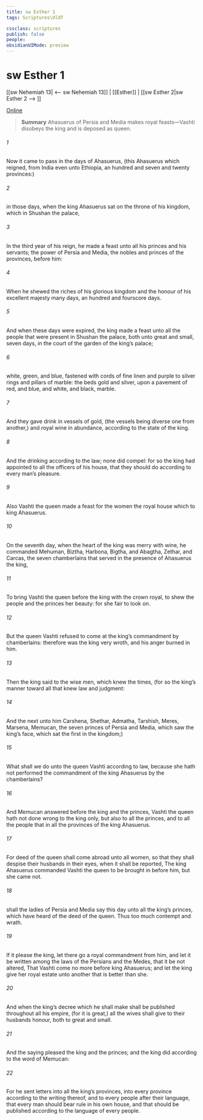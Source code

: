 ```yaml
---
title: sw Esther 1
tags: Scriptures\OldT

cssclass: scriptures
publish: false
people:
obsidianUIMode: preview
---
```


# sw Esther 1
[[sw Nehemiah 13| <-- sw Nehemiah 13]] | [[Esther]] | [[sw Esther 2|sw Esther 2 --> ]]

[Online](https://churchofjesuschrist.org/study/scriptures/ot/esth/1?lang=eng)

> __Summary__
Ahasuerus of Persia and Media makes royal feasts—Vashti disobeys the king and is deposed as queen.

###### 1 
Now it came to pass in the days of Ahasuerus, (this  Ahasuerus which reigned, from India even unto Ethiopia,  an hundred and seven and twenty provinces:)

###### 2 
 in those days, when the king Ahasuerus sat on the throne of his kingdom, which  in Shushan the palace,

###### 3 
In the third year of his reign, he made a feast unto all his princes and his servants; the power of Persia and Media, the nobles and princes of the provinces,  before him:

###### 4 
When he shewed the riches of his glorious kingdom and the honour of his excellent majesty many days,  an hundred and fourscore days.

###### 5 
And when these days were expired, the king made a feast unto all the people that were present in Shushan the palace, both unto great and small, seven days, in the court of the garden of the king’s palace;

###### 6 
 white, green, and blue,  fastened with cords of fine linen and purple to silver rings and pillars of marble: the beds  gold and silver, upon a pavement of red, and blue, and white, and black, marble.

###### 7 
And they gave  drink in vessels of gold, (the vessels being diverse one from another,) and royal wine in abundance, according to the state of the king.

###### 8 
And the drinking  according to the law; none did compel: for so the king had appointed to all the officers of his house, that they should do according to every man’s pleasure.

###### 9 
Also Vashti the queen made a feast for the women  the royal house which  to king Ahasuerus.

###### 10 
On the seventh day, when the heart of the king was merry with wine, he commanded Mehuman, Biztha, Harbona, Bigtha, and Abagtha, Zethar, and Carcas, the seven chamberlains that served in the presence of Ahasuerus the king,

###### 11 
To bring Vashti the queen before the king with the crown royal, to shew the people and the princes her beauty: for she  fair to look on.

###### 12 
But the queen Vashti refused to come at the king’s commandment by  chamberlains: therefore was the king very wroth, and his anger burned in him.

###### 13 
Then the king said to the wise men, which knew the times, (for so  the king’s manner toward all that knew law and judgment:

###### 14 
And the next unto him  Carshena, Shethar, Admatha, Tarshish, Meres, Marsena,  Memucan, the seven princes of Persia and Media, which saw the king’s face,  which sat the first in the kingdom;)

###### 15 
What shall we do unto the queen Vashti according to law, because she hath not performed the commandment of the king Ahasuerus by the chamberlains?

###### 16 
And Memucan answered before the king and the princes, Vashti the queen hath not done wrong to the king only, but also to all the princes, and to all the people that  in all the provinces of the king Ahasuerus.

###### 17 
For  deed of the queen shall come abroad unto all women, so that they shall despise their husbands in their eyes, when it shall be reported, The king Ahasuerus commanded Vashti the queen to be brought in before him, but she came not.

###### 18 
 shall the ladies of Persia and Media say this day unto all the king’s princes, which have heard of the deed of the queen. Thus  too much contempt and wrath.

###### 19 
If it please the king, let there go a royal commandment from him, and let it be written among the laws of the Persians and the Medes, that it be not altered, That Vashti come no more before king Ahasuerus; and let the king give her royal estate unto another that is better than she.

###### 20 
And when the king’s decree which he shall make shall be published throughout all his empire, (for it is great,) all the wives shall give to their husbands honour, both to great and small.

###### 21 
And the saying pleased the king and the princes; and the king did according to the word of Memucan:

###### 22 
For he sent letters into all the king’s provinces, into every province according to the writing thereof, and to every people after their language, that every man should bear rule in his own house, and that  should be published according to the language of every people.

